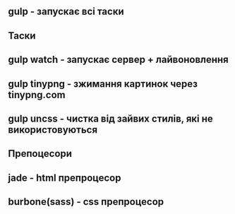 gulp - запускає всі таски
----

Таски
----------
gulp watch - запускає сервер + лайвоновлення
--
gulp tinypng - зжимання картинок через tinypng.com
--
gulp uncss - чистка від зайвих стилів, які не використовуються
--

Препоцесори
-----------
jade - html препроцесор
--
burbone(sass) - css препроцесор
--

